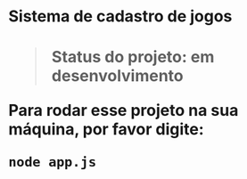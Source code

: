 <h1>Sistema de cadastro de jogos <h1>

> Status do projeto: em desenvolvimento

Para rodar esse projeto na sua máquina, por favor digite:

```
node app.js
```
